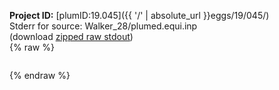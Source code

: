 **Project ID:** [plumID:19.045]({{ '/' | absolute_url }}eggs/19/045/)  
Stderr for source:  Walker_28/plumed.equi.inp   
(download [zipped raw stdout](plumed.equi.inp.plumed.stdout.txt.zip))  
{% raw %}
<pre>
</pre>
{% endraw %}
